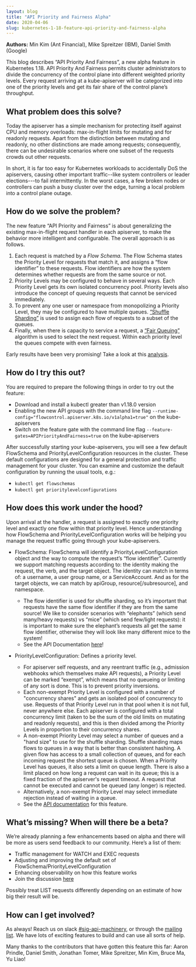 ```yaml
---
layout: blog
title: "API Priority and Fairness Alpha"
date: 2020-04-06
slug: kubernetes-1-18-feature-api-priority-and-fairness-alpha
---
```


**Authors:** Min Kim (Ant Financial), Mike Spreitzer (IBM), Daniel Smith (Google)

This blog describes “API Priority And Fairness”, a new alpha feature in Kubernetes 1.18. API Priority And Fairness permits cluster administrators to divide the concurrency of the control plane into different weighted priority levels. Every request arriving at a kube-apiserver will be categorized into one of the priority levels and get its fair share of the control plane’s throughput.

## What problem does this solve?
Today the apiserver has a simple mechanism for protecting itself against CPU and memory overloads: max-in-flight limits for mutating and for readonly requests. Apart from the distinction between mutating and readonly, no other distinctions are made among requests; consequently, there can be undesirable scenarios where one subset of the requests crowds out other requests.

In short, it is far too easy for Kubernetes workloads to accidentally DoS the apiservers, causing other important traffic--like system controllers or leader elections---to fail intermittently. In the worst cases, a few broken nodes or controllers can push a busy cluster over the edge, turning a local problem into a control plane outage.

## How do we solve the problem?
The new feature “API Priority and Fairness” is about generalizing the existing max-in-flight request handler in each apiserver, to make the behavior more intelligent and configurable. The overall approach is as follows.

1. Each request is matched by a _Flow Schema_. The Flow Schema states the Priority Level for requests that match it, and assigns a “flow identifier” to these requests. Flow identifiers are how the system determines whether requests are from the same source or not.
2. Priority Levels may be configured to behave in several ways. Each Priority Level gets its own isolated concurrency pool.  Priority levels also introduce the concept of queuing requests that cannot be serviced immediately.
3. To prevent any one user or namespace from monopolizing a Priority Level, they may be configured to have multiple queues. [“Shuffle Sharding”](https://aws.amazon.com/builders-library/workload-isolation-using-shuffle-sharding/#What_is_shuffle_sharding.3F) is used to assign each flow of requests to a subset of the queues.
4. Finally, when there is capacity to service a request, a [“Fair Queuing”](https://en.wikipedia.org/wiki/Fair_queuing) algorithm is used to select the next request. Within each priority level the queues compete with even fairness.

Early results have been very promising! Take a look at this [analysis](https://github.com/kubernetes/kubernetes/pull/88177#issuecomment-588945806).

## How do I try this out?
You are required to prepare the following things in order to try out the feature:

* Download and install a kubectl greater than v1.18.0 version
* Enabling the new API groups with the command line flag `--runtime-config="flowcontrol.apiserver.k8s.io/v1alpha1=true"` on the kube-apiservers
* Switch on the feature gate with the command line flag `--feature-gates=APIPriorityAndFairness=true` on the kube-apiservers

After successfully starting your kube-apiservers, you will see a few default FlowSchema and PriorityLevelConfiguration resources in the cluster. These default configurations are designed for a general protection and traffic management for your cluster.
You can examine and customize the default configuration by running the usual tools, e.g.:

* `kubectl get flowschemas`
* `kubectl get prioritylevelconfigurations`


## How does this work under the hood?
Upon arrival at the handler, a request is assigned to exactly one priority level and exactly one flow within that priority level. Hence understanding how FlowSchema and PriorityLevelConfiguration works will be helping you manage the request traffic going through your kube-apiservers.

* FlowSchema: FlowSchema will identify a PriorityLevelConfiguration object and the way to compute the request’s “flow identifier”. Currently we support matching requests according to: the identity making the request, the verb, and the target object. The identity can match in terms of: a username, a user group name, or a ServiceAccount. And as for the target objects, we can match by apiGroup, resource[/subresource], and namespace.
  * The flow identifier is used for shuffle sharding, so it’s important that requests have the same flow identifier if they are from the same source! We like to consider scenarios with “elephants” (which send many/heavy requests) vs “mice” (which send few/light requests): it is important to make sure the elephant’s requests all get the same flow identifier, otherwise they will look like many different mice to the system!
  * See the API Documentation [here](https://kubernetes.io/docs/reference/generated/kubernetes-api/v1.18/#flowschema-v1alpha1-flowcontrol-apiserver-k8s-io)!

* PriorityLevelConfiguration: Defines a priority level.
  * For apiserver self requests, and any reentrant traffic (e.g., admission webhooks which themselves make API requests), a Priority Level can be marked “exempt”, which means that no queueing or limiting of any sort is done. This is to prevent priority inversions.
  * Each non-exempt Priority Level is configured with a number of "concurrency shares" and gets an isolated pool of concurrency to use.  Requests of that Priority Level run in that pool when it is not full, never anywhere else.  Each apiserver is configured with a total concurrency limit (taken to be the sum of the old limits on mutating and readonly requests), and this is then divided among the Priority Levels in proportion to their concurrency shares.
  * A non-exempt Priority Level may select a number of queues and a "hand size" to use for the shuffle sharding.  Shuffle sharding maps flows to queues in a way that is better than consistent hashing.  A given flow has access to a small collection of queues, and for each incoming request the shortest queue is chosen.  When a Priority Level has queues, it also sets a limit on queue length.  There is also a limit placed on how long a request can wait in its queue; this is a fixed fraction of the apiserver's request timeout.  A request that cannot be executed and cannot be queued (any longer) is rejected.
  * Alternatively, a non-exempt Priority Level may select immediate rejection instead of waiting in a queue.
  * See the [API documentation](https://kubernetes.io/docs/reference/generated/kubernetes-api/v1.18/#prioritylevelconfiguration-v1alpha1-flowcontrol-apiserver-k8s-io) for this feature.

## What’s missing? When will there be a beta?
We’re already planning a few enhancements based on alpha and there will be more as users send feedback to our community. Here’s a list of them:

* Traffic management for WATCH and EXEC requests
* Adjusting and improving the default set of FlowSchema/PriorityLevelConfiguration
* Enhancing observability on how this feature works
* Join the discussion [here](https://github.com/kubernetes/enhancements/pull/1632)

Possibly treat LIST requests differently depending on an estimate of how big their result will be.

## How can I get involved?
As always! Reach us on slack [#sig-api-machinery](https://kubernetes.slack.com/messages/sig-api-machinery), or through the [mailing list](https://groups.google.com/forum/#!forum/kubernetes-sig-api-machinery). We have lots of exciting features to build and can use all sorts of help.

Many thanks to the contributors that have gotten this feature this far: Aaron Prindle, Daniel Smith, Jonathan Tomer, Mike Spreitzer, Min Kim, Bruce Ma, Yu Liao!
